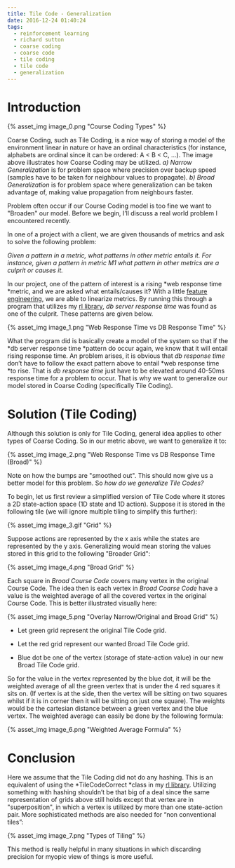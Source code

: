 ```yaml
---
title: Tile Code - Generalization
date: 2016-12-24 01:40:24
tags:
  - reinforcement learning
  - richard sutton
  - coarse coding
  - coarse code
  - tile coding
  - tile code
  - generalization
---
```

# Introduction

{% asset_img image_0.png "Course Coding Types" %}

Coarse Coding, such as Tile Coding, is a nice way of storing a model of the environment linear in nature or have an ordinal characteristics (for instance, alphabets are ordinal since it can be ordered: A < B < C, …). The image above illustrates how Coarse Coding may be utilized. *a) Narrow Generalization* is for problem space where precision over backup speed (samples have to be taken for neighbour values to propagate). *b) Broad Generalization* is for problem space where generalization can be taken advantage of, making value propagation from neighbours faster.

Problem often occur if our Course Coding model is too fine we want to "Broaden" our model. Before we begin, I’ll discuss a real world problem I encountered recently.

In one of a project with a client, we are given thousands of metrics and ask to solve the following problem:

*Given a pattern in a metric, what patterns in other metric entails it. For instance, given a pattern in metric M1 what pattern in other metrics are a culprit or causes it.*

In our project, one of the pattern of interest is a rising *web response time *metric, and we are asked what entails/causes it? With a little [feature engineering](https://en.wikipedia.org/wiki/Feature_engineering), we are able to linearize metrics. By running this through a program that utilizes my [rl library](https://github.com/JoeyAndres/rl), *db server response time* was found as one of the culprit. These patterns are given below.

{% asset_img image_1.png "Web Response Time vs DB Response Time" %}

What the program did is basically create a model of the system so that if the *db server response time *pattern do occur again, we know that it will entail rising response time. An problem arises, it is obvious that *db response time* don’t have to follow the exact pattern above to entail *web response time *to rise. That is *db response time* just have to be elevated around 40-50ms response time for a problem to occur. That is why we want to generalize our model stored in Coarse Coding (specifically Tile Coding).

# Solution (Tile Coding)

Although this solution is only for Tile Coding, general idea applies to other types of Coarse Coding. So in our metric above, we want to generalize it to:

{% asset_img image_2.png "Web Response Time vs DB Response Time (Broad)" %}

Note on how the bumps are "smoothed out". This should now give us a better model for this problem. So *how do we generalize Tile Codes?*

To begin, let us first review a simplified version of Tile Code where it stores a 2D state-action space (1D state and 1D action). Suppose it is stored in the following tile (we will ignore multiple tiling to simplify this further):

{% asset_img image_3.gif "Grid" %}

Suppose actions are represented by the x axis while the states are represented by the y axis. Generalizing would mean storing the values stored in this grid to the following "Broader Grid":

{% asset_img image_4.png "Broad Grid" %}

Each square in *Broad Course Code* covers many vertex in the original Course Code. The idea then is each vertex in *Broad Coarse Code* have a value is the weighted average of all the covered vertex in the original Course Code. This is better illustrated visually here:

{% asset_img image_5.png "Overlay Narrow/Original and Broad Grid" %}

* Let green grid represent the original Tile Code grid.

* Let the red grid represent our wanted Broad Tile Code grid.

* Blue dot be one of the vertex (storage of state-action value) in our new Broad Tile Code grid.

So for the value in the vertex represented by the blue dot, it will be the weighted average of all the green vertex that is under the 4 red squares it sits on. (If vertex is at the side, then the vertex will be sitting on two squares whilst if it is in corner then it will be sitting on just one square). The weights would be the cartesian distance between a green vertex and the blue vertex. The weighted average can easily be done by the following formula:

{% asset_img image_6.png "Weighted Average Formula" %}

# Conclusion

Here we assume that the Tile Coding did not do any hashing. This is an equivalent of using the *TileCodeCorrect *class in my [rl library](https://github.com/JoeyAndres/rl). Utilizing something with hashing shouldn’t be that big of a deal since the same representation of grids above still holds except that vertex are in "superposition", in which a vertex is utilized by more than one state-action pair. More sophisticated methods are also needed for “non conventional tiles”:

{% asset_img image_7.png "Types of Tiling" %}

This method is really helpful in many situations in which discarding precision for myopic view of things is more useful.
